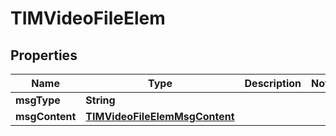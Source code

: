

# TIMVideoFileElem


## Properties

| Name | Type | Description | Notes |
|------------ | ------------- | ------------- | -------------|
|**msgType** | **String** |  |  |
|**msgContent** | [**TIMVideoFileElemMsgContent**](TIMVideoFileElemMsgContent.md) |  |  |



